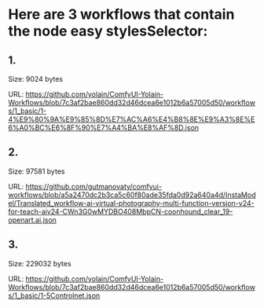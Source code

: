 # Here are 3 workflows that contain the node easy stylesSelector:

## 1. 

Size: 9024 bytes

URL: https://github.com/yolain/ComfyUI-Yolain-Workflows/blob/7c3af2bae860dd32d46dcea6e1012b6a57005d50/workflows/1_basic/1-4%E9%80%9A%E9%85%8D%E7%AC%A6%E4%B8%8E%E9%A3%8E%E6%A0%BC%E6%8F%90%E7%A4%BA%E8%AF%8D.json

## 2. 

Size: 97581 bytes

URL: https://github.com/gutmanovaty/comfyui-workflows/blob/a5a2470dc2b3ca5c60f80ade35fda0d92a640a4d/InstaModel/Translated_workflow-ai-virtual-photography-multi-function-version-v24-for-teach-aiv24-CWn3G0wMYDBO408MbpCN-coonhound_clear_19-openart.ai.json

## 3. 

Size: 229032 bytes

URL: https://github.com/yolain/ComfyUI-Yolain-Workflows/blob/7c3af2bae860dd32d46dcea6e1012b6a57005d50/workflows/1_basic/1-5Controlnet.json

